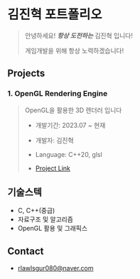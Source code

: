 # 김진혁 포트폴리오

> 안녕하세요! ***항상 도전하는*** 김진혁 입니다!
>
> 게임개발을 위해 항상 노력하겠습니다!


## Projects


### 1. OpenGL Rendering Engine
> OpenGL을 활용한 3D 렌더러 입니다
>
> * 개발기간: 2023.07 ~ 현재
>
> * 개발자: 김진혁
>
> * Language: C++20, glsl
>
> * [Project Link](https://github.com/AfterBrun/OpenGL-RenderingEngine.git)


## 기술스텍
* C, C++(중급)
* 자료구조 및 알고리즘
* OpenGL 활용 및 그래픽스


## Contact
* rlawlsgur080@naver.com
